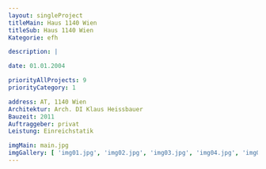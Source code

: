 ```yaml
---
layout: singleProject
titleMain: Haus 1140 Wien
titleSub: Haus 1140 Wien
Kategorie: efh

description: |

date: 01.01.2004

priorityAllProjects: 9
priorityCategory: 1

address: AT, 1140 Wien
Architektur: Arch. DI Klaus Heissbauer
Bauzeit: 2011
Auftraggeber: privat
Leistung: Einreichstatik

imgMain: main.jpg
imgGallery: [ 'img01.jpg', 'img02.jpg', 'img03.jpg', 'img04.jpg', 'img05.jpg']
---
```

